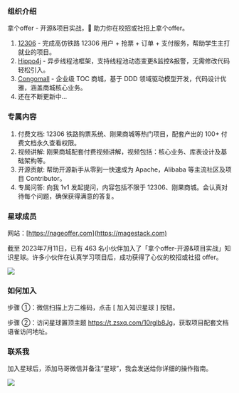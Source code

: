 ### 组织介绍


拿个offer - 开源&项目实战，🚀 助力你在校招或社招上拿个offer。

1. [12306](https://gitee.com/nageoffer/12306) - 完成高仿铁路 12306 用户 + 抢票 + 订单 + 支付服务，帮助学生主打就业的项目。
2. [Hippo4j](https://github.com/opengoofy/hippo4j) - 异步线程池框架，支持线程池动态变更&监控&报警，无需修改代码轻松引入。
3. [Congomall](https://gitee.com/nageoffer/congomall) - 企业级 TOC 商城，基于 DDD 领域驱动模型开发，代码设计优雅，涵盖商城核心业务。
4. 还在不断更新中...


### 专属内容

1. 付费文档: 12306 铁路购票系统、刚果商城等热门项目，配套产出的 100+ 付费文档永久查看权限。
2. 视频讲解: 刚果商城配套付费视频讲解，视频包括：核心业务、库表设计及基础架构等。
3. 开源贡献: 帮助开源新手从零到一快速成为 Apache，Alibaba 等主流社区及项目 Contributor。
4. 专属问答: 向我 1v1 发起提问，内容包括不限于 12306、刚果商城。会认真对待每个问题，确保获得满意的答复。


### 星球成员

网站：[https://nageoffer.com](https://magestack.com)

截至 2023年7月11日，已有 463 名小伙伴加入了「拿个offer-开源&项目实战」知识星球。许多小伙伴在认真学习项目后，成功获得了心仪的校招或社招 offer。

![](https://foruda.gitee.com/images/1689065751260007852/1eb68e06_2262493.jpeg)

### 如何加入

步骤 ①：微信扫描上方二维码，点击 [ 加入知识星球 ] 按钮。

步骤 ②：访问星球置顶主题 <a href="https://t.zsxq.com/10Y3YuigM" target="_blank">https://t.zsxq.com/10rglb8Jg</a>，获取项目配套文档语雀访问地址。


### 联系我

加入星球后，添加马哥微信并备注“星球”，我会发送给你详细的操作指南。

![](https://foruda.gitee.com/images/1689065955024368403/12ccb00a_2262493.png)

